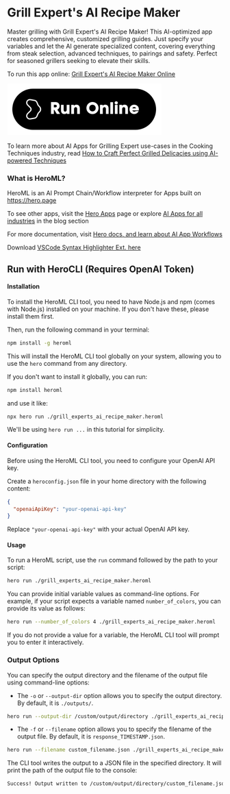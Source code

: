# Grill Expert's AI Recipe Maker

Master grilling with Grill Expert's AI Recipe Maker! This AI-optimized app creates comprehensive, customized grilling guides. Just specify your variables and let the AI generate specialized content, covering everything from steak selection, advanced techniques, to pairings and safety. Perfect for seasoned grillers seeking to elevate their skills.

To run this app online: [Grill Expert's AI Recipe Maker Online](https://hero.page/app/grill-expert's-ai-recipe-maker-ai-grilling-guide-for-professionals/EZ7xP1Z8qOeKYaZD8ml3)

[![Run Grill Expert's AI Recipe Maker Online](/assets/run.svg)](https://hero.page/app/grill-expert's-ai-recipe-maker-ai-grilling-guide-for-professionals/EZ7xP1Z8qOeKYaZD8ml3)

To learn more about AI Apps for Grilling Expert use-cases in the Cooking Techniques industry, read [How to Craft Perfect Grilled Delicacies using AI-powered Techniques](https://hero.page/blog/ai/cooking-techniques/how-to-craft-perfect-grilled-delicacies-using-ai-powered-techniques/170816)

### What is HeroML?
HeroML is an AI Prompt Chain/Workflow interpreter for Apps built on https://hero.page 

To see other apps, visit the [Hero Apps](https://hero.page/apps) page or explore [AI Apps for all industries](https://hero.page/blog) in the blog section

For more documentation, visit [Hero docs, and learn about AI App Workflows](https://hero.page/tutorials/introduction-to-heroml)

Download [VSCode Syntax Highlighter Ext. here](https://marketplace.visualstudio.com/items?itemName=hero-page.heroml)

## Run with HeroCLI (Requires OpenAI Token)

#### Installation

To install the HeroML CLI tool, you need to have Node.js and npm (comes with Node.js) installed on your machine. If you don't have these, please install them first. 

Then, run the following command in your terminal:

```bash
npm install -g heroml
```

This will install the HeroML CLI tool globally on your system, allowing you to use the `hero` command from any directory.

If you don't want to install it globally, you can run:

```bash
npm install heroml
```

and use it like:

```bash
npx hero run ./grill_experts_ai_recipe_maker.heroml
```

We'll be using `hero run ...` in this tutorial for simplicity.

#### Configuration

Before using the HeroML CLI tool, you need to configure your OpenAI API key. 

Create a `heroconfig.json` file in your home directory with the following content:

```json
{
  "openaiApiKey": "your-openai-api-key"
}
```

Replace `"your-openai-api-key"` with your actual OpenAI API key.

#### Usage

To run a HeroML script, use the `run` command followed by the path to your script:

```bash
hero run ./grill_experts_ai_recipe_maker.heroml
```

You can provide initial variable values as command-line options. For example, if your script expects a variable named `number_of_colors`, you can provide its value as follows:

```bash
hero run --number_of_colors 4 ./grill_experts_ai_recipe_maker.heroml
```

If you do not provide a value for a variable, the HeroML CLI tool will prompt you to enter it interactively.

### Output Options

You can specify the output directory and the filename of the output file using command-line options:

- The `-o` or `--output-dir` option allows you to specify the output directory. By default, it is `./outputs/`.

```bash
hero run --output-dir /custom/output/directory ./grill_experts_ai_recipe_maker.heroml
```

- The `-f` or `--filename` option allows you to specify the filename of the output file. By default, it is `response_TIMESTAMP.json`.

```bash
hero run --filename custom_filename.json ./grill_experts_ai_recipe_maker.heroml
```

The CLI tool writes the output to a JSON file in the specified directory. It will print the path of the output file to the console:

```bash
Success! Output written to /custom/output/directory/custom_filename.json
```

